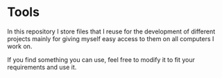 Tools
=====

In this repository I store files that I reuse for the development of different projects mainly for giving myself easy access to them on all computers I work on.

If you find something you can use, feel free to modify it to fit your requirements and use it.
